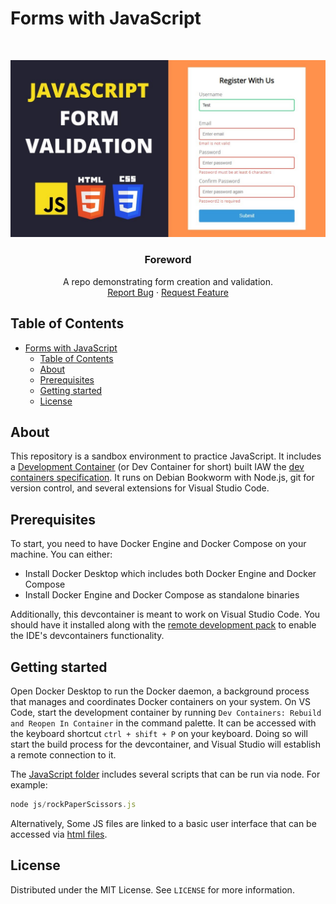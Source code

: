 # Forms with JavaScript

<br>
<p align="center">
  <a href="https://github.com/jgome284/basic-js">
    <img src="imgs/JavaScript-Forms.jpg" alt="Logo">
  </a>

  <h3 align="center">Foreword</h3>

  <p align="center">
    A repo demonstrating form creation and validation.
    <br>
    <a href="https://github.com/jgome284/basic-js/issues">Report Bug</a>
    ·
    <a href="https://github.com/jgome284/basic-js/issues">Request Feature</a>
  </p>
</p>

## Table of Contents
- [Forms with JavaScript](#forms-with-javascript)
  - [Table of Contents](#table-of-contents)
  - [About](#about)
  - [Prerequisites](#prerequisites)
  - [Getting started](#getting-started)
  - [License](#license)

## About

This repository is a sandbox environment to practice JavaScript. It includes a [Development Container](./.devcontainer) (or Dev Container for short) built IAW the [dev containers specification](https://containers.dev/implementors/spec/). It runs on Debian Bookworm with Node.js, git for version control, and several extensions for Visual Studio Code.

<!-- PREREQUISITES -->
## Prerequisites

To start, you need to have Docker Engine and Docker Compose on your machine. You can either:

* Install Docker Desktop which includes both Docker Engine and Docker Compose
* Install Docker Engine and Docker Compose as standalone binaries

Additionally, this devcontainer is meant to work on Visual Studio Code. You should have it installed along with the [remote development pack](https://marketplace.visualstudio.com/items?itemName=ms-vscode-remote.vscode-remote-extensionpack) to enable the IDE's devcontainers functionality.

<!-- GETTING STARTED -->
## Getting started

Open Docker Desktop to run the Docker daemon, a background process that manages and coordinates Docker containers on your system. On VS Code, start the development container by running `Dev Containers: Rebuild and Reopen In Container` in the command palette. It can be accessed with the keyboard shortcut `ctrl + shift + P` on your keyboard. Doing so will start the build process for the devcontainer, and Visual Studio will establish a remote connection to it.

The [JavaScript folder](./js/) includes several scripts that can be run via node. For example:

```JavaScript
node js/rockPaperScissors.js
```

Alternatively, Some JS files are linked to a basic user interface that can be accessed via [html files](./html/).

## License

Distributed under the MIT License. See `LICENSE` for more information.
